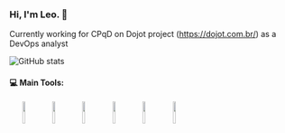 ### Hi, I'm Leo. 👋

Currently working for CPqD on Dojot project (https://dojot.com.br/) as a DevOps analyst

![GitHub stats](https://github-readme-stats.vercel.app/api?username=marianoleonardo&show_icons=true&theme=gotham)
<!-- &nbsp;&nbsp;&nbsp;&nbsp;&nbsp;&nbsp;&nbsp;&nbsp;&nbsp; -->
<!-- ![Leo's most used languages](https://github-readme-stats.vercel.app/api/top-langs/?username=marianoleonardo&show_icons=true&theme=gotham) -->

#### :computer: Main Tools: 
<p align="center">
  <img align="left" img width="10%" src="https://kubernetes.io/images/favicon.png">
  <img align="left" img width="10%" src="https://cdn.iconscout.com/icon/free/png-256/docker-226091.png">
  <img align="left" img width="10%" src="https://www.mbejda.com/content/images/2016/01/ans.png">
  <img align="left" img width="10%" src="https://www.drupal.org/files/project-images/aws-logo.png">
  <img align="left" img width="10%" src="https://lirp.cdn-website.com/aa0ef369/dms3rep/multi/opt/google-cloud-icon-400w.png">  
  <img align="left" img width="10%" src="https://avatars.githubusercontent.com/u/44036562?s=280&v=4">
<!--   <img align="left" img width="9%" src="https://upload.wikimedia.org/wikipedia/commons/thumb/7/7a/C_Sharp_logo.svg/1200px-C_Sharp_logo.svg.png">
  <img align="left" img width="10%" src="https://cdn.iconscout.com/icon/free/png-512/c-programming-569564.png"> -->
</p>
